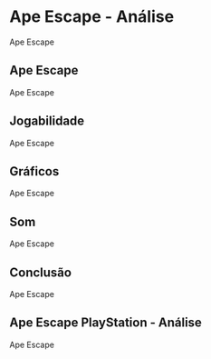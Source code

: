 ---
---

# Ape Escape - Análise

Ape Escape

## Ape Escape

Ape Escape

## Jogabilidade

Ape Escape

## Gráficos

Ape Escape

## Som

Ape Escape

## Conclusão

Ape Escape

## Ape Escape PlayStation - Análise

Ape Escape
